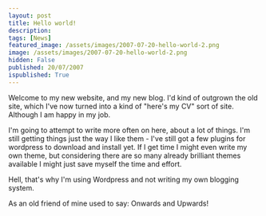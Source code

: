 ```yaml
---
layout: post
title: Hello world!
description: 
tags: [News]
featured_image: /assets/images/2007-07-20-hello-world-2.png
image: /assets/images/2007-07-20-hello-world-2.png
hidden: False
published: 20/07/2007
ispublished: True
---
```

Welcome to my new website, and my new blog. I'd kind of outgrown the old site, which I've now turned into a kind of "here's my CV" sort of site. Although I am happy in my job.

I'm going to attempt to write more often on here, about a lot of things. I'm still getting things just the way I like them - I've still got a few plugins for wordpress to download and install yet. If I get time I might even write my own theme, but considering there are so many already brilliant themes available I might just save myself the time and effort.

Hell, that's why I'm using Wordpress and not writing my own blogging system.

As an old friend of mine used to say: Onwards and Upwards!
